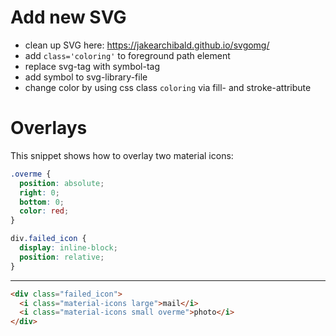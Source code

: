 # Add new SVG

- clean up SVG here: https://jakearchibald.github.io/svgomg/
- add `class='coloring'` to foreground path element
- replace svg-tag with symbol-tag
- add symbol to svg-library-file
- change color by using css class `coloring` via fill- and stroke-attribute

# Overlays

This snippet shows how to overlay two material icons:

```css
.overme {
  position: absolute;
  right: 0;
  bottom: 0;
  color: red;
}

div.failed_icon {
  display: inline-block;
  position: relative;
}
```

---

```html
<div class="failed_icon">
  <i class="material-icons large">mail</i>
  <i class="material-icons small overme">photo</i>
</div>
```
